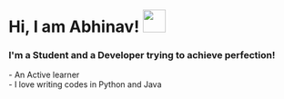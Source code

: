 <h1 align='left'>Hi, I am Abhinav! <img src="https://raw.githubusercontent.com/MartinHeinz/MartinHeinz/master/wave.gif" width="40px"> </h1>
<h3> I'm a Student and a Developer trying to achieve perfection! </h3>
<p>- An Active learner
<br>- I love writing codes in Python and Java
</p>
